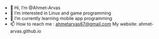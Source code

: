 - 👋 Hi, I’m @Ahmet-Arvas
- 👀 I’m interested in Linux and game programming
- 🌱 I’m currently learning mobile app programming
- 📫 How to reach me : ahmetarvas67@gmail.com
My website: ahmet-arvas.github.io

<!---
Ahmet-Arvas/Ahmet-Arvas is a ✨ special ✨ repository because its `README.md` (this file) appears on your GitHub profile.
You can click the Preview link to take a look at your changes.
--->
